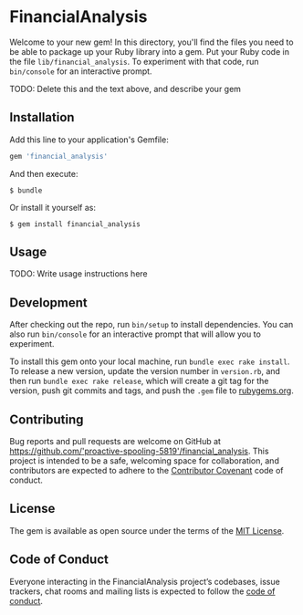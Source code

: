 # FinancialAnalysis

Welcome to your new gem! In this directory, you'll find the files you need to be able to package up your Ruby library into a gem. Put your Ruby code in the file `lib/financial_analysis`. To experiment with that code, run `bin/console` for an interactive prompt.

TODO: Delete this and the text above, and describe your gem

## Installation

Add this line to your application's Gemfile:

```ruby
gem 'financial_analysis'
```

And then execute:

    $ bundle

Or install it yourself as:

    $ gem install financial_analysis

## Usage

TODO: Write usage instructions here

## Development

After checking out the repo, run `bin/setup` to install dependencies. You can also run `bin/console` for an interactive prompt that will allow you to experiment.

To install this gem onto your local machine, run `bundle exec rake install`. To release a new version, update the version number in `version.rb`, and then run `bundle exec rake release`, which will create a git tag for the version, push git commits and tags, and push the `.gem` file to [rubygems.org](https://rubygems.org).

## Contributing

Bug reports and pull requests are welcome on GitHub at https://github.com/'proactive-spooling-5819'/financial_analysis. This project is intended to be a safe, welcoming space for collaboration, and contributors are expected to adhere to the [Contributor Covenant](http://contributor-covenant.org) code of conduct.

## License

The gem is available as open source under the terms of the [MIT License](https://opensource.org/licenses/MIT).

## Code of Conduct

Everyone interacting in the FinancialAnalysis project’s codebases, issue trackers, chat rooms and mailing lists is expected to follow the [code of conduct](https://github.com/'proactive-spooling-5819'/financial_analysis/blob/master/CODE_OF_CONDUCT.md).
